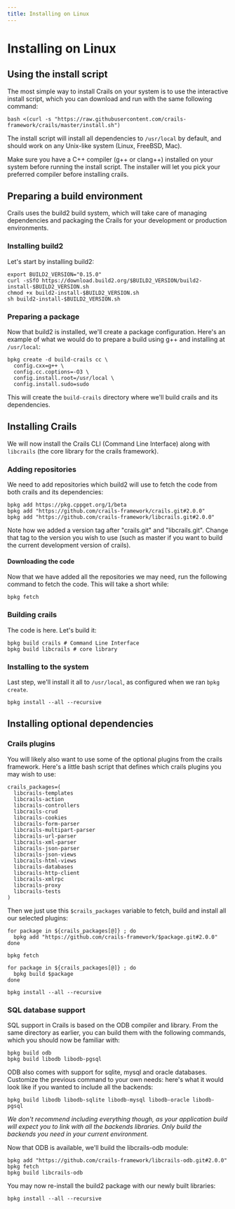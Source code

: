 ```yaml
---
title: Installing on Linux
---
```

# Installing on Linux

## Using the install script

The most simple way to install Crails on your system is to use the interactive install script, which you
can download and run with the same following command:

	bash <(curl -s "https://raw.githubusercontent.com/crails-framework/crails/master/install.sh")

The install script will install all dependencies to <code>/usr/local</code> by default, and
should work on any Unix-like system (Linux, FreeBSD, Mac).

Make sure you have a C++ compiler (g++ or clang++) installed on your system before running the install
script. The installer will let you pick your preferred compiler before installing crails.

## Preparing a build environment

Crails uses the build2 build system, which will take care of managing dependencies and packaging
the Crails for your development or production environments.

### Installing build2

Let's start by installing build2:

	export BUILD2_VERSION="0.15.0"
	curl -sSfO https://download.build2.org/$BUILD2_VERSION/build2-install-$BUILD2_VERSION.sh
	chmod +x build2-install-$BUILD2_VERSION.sh
	sh build2-install-$BUILD2_VERSION.sh

### Preparing a package

Now that build2 is installed, we'll create a package configuration. Here's an example of
what we would do to prepare a build using g++ and installing at `/usr/local`:

	bpkg create -d build-crails cc \
	  config.cxx=g++ \
	  config.cc.coptions=-O3 \
	  config.install.root=/usr/local \
	  config.install.sudo=sudo

This will create the `build-crails` directory where we'll build crails and its dependencies.

## Installing Crails

We will now install the Crails CLI (Command Line Interface) along with `libcrails` (the core
library for the crails framework).

### Adding repositories

We need to add repositories which build2 will use to fetch the code from both crails and its dependencies:

	bpkg add https://pkg.cppget.org/1/beta
  	bpkg add "https://github.com/crails-framework/crails.git#2.0.0"
  	bpkg add "https://github.com/crails-framework/libcrails.git#2.0.0"

Note how we added a version tag after "crails.git" and "libcrails.git".
Change that tag to the version you wish to use (such as master if you want to build the current development version of crails).

#### Downloading the code

Now that we have added all the repositories we may need, run the following command to fetch
the code. This will take a short while:

	bpkg fetch

### Building crails

The code is here. Let's build it:

	bpkg build crails # Command Line Interface
	bpkg build libcrails # core library

### Installing to the system

Last step, we'll install it all to `/usr/local`, as configured when we ran `bpkg create`.

	bpkg install --all --recursive

## Installing optional dependencies

### Crails plugins

You will likely also want to use some of the optional plugins from the crails framework. Here's a little
bash script that defines which crails plugins you may wish to use:

	crails_packages=(
	  libcrails-templates
	  libcrails-action
	  libcrails-controllers
	  libcrails-crud
	  libcrails-cookies
	  libcrails-form-parser
	  libcrails-multipart-parser
	  libcrails-url-parser
	  libcrails-xml-parser
	  libcrails-json-parser
	  libcrails-json-views
	  libcrails-html-views
	  libcrails-databases
	  libcrails-http-client
	  libcrails-xmlrpc
	  libcrails-proxy
	  libcrails-tests
	)

Then we just use this `$crails_packages` variable to fetch, build and install all our selected plugins:

	for package in ${crails_packages[@]} ; do
	  bpkg add "https://github.com/crails-framework/$package.git#2.0.0"
	done

	bpkg fetch

	for package in ${crails_packages[@]} ; do
	  bpkg build $package
	done

	bpkg install --all --recursive


### SQL database support

SQL support in Crails is based on the ODB compiler and library. From the same directory as earlier,
you can build them with the following commands, which you should now be familiar with:

	bpkg build odb
	bpkg build libodb libodb-pgsql

ODB also comes with support for sqlite, mysql and oracle databases. Customize the previous command
to your own needs: here's what it would look like if you wanted to include all the backends:

	bpkg build libodb libodb-sqlite libodb-mysql libodb-oracle libodb-pgsql

_We don't recommend including everything though, as your application build will expect you to link
with all the backends libraries. Only build the backends you need in your current environment._

Now that ODB is available, we'll build the libcrails-odb module:

	bpkg add "https://github.com/crails-framework/libcrails-odb.git#2.0.0"
	bpkg fetch
	bpkg build libcrails-odb

You may now re-install the build2 package with our newly built libraries:

	bpkg install --all --recursive
